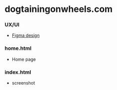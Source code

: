 # dogtainingonwheels.com

### UX/UI

- [Figma design](<https://www.figma.com/design/1n1Zn0DTRLNpnFoDypbbUM/DogTrainingOnWheels-(Copy)?node-id=854-38004&m=dev>)

### home.html

- Home page

### index.html

- screenshot
